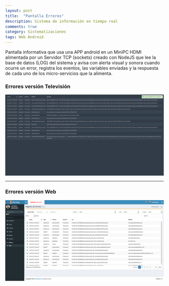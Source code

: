 ```yaml
---
layout: post
title:  "Pantalla Errores"
description: Sistema de información en tiempo real
comments: true
category: Sistematizaciones
tags: Web Android
---
```

<p>Pantalla informativa que usa una APP android en un MiniPC HDMI alimentada por un Servidor TCP (sockets) creado con NodeJS que lee la base de datos (LOG) del sistema y avisa con alerta visual y sonora cuando ocurre un error, registra los eventos, las variables enviadas y la respuesta de cada uno de los micro-servicios que la alimenta.</p>

### Errores versión Televisión
<img src="/public/imgs/proyectos/pantallaErrores.png" />
<hr>

### Errores versión Web
<img src="/public/imgs/proyectos/diezEquisErrores.png" />
